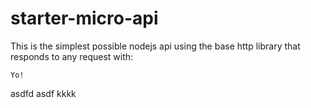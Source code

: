 # starter-micro-api

This is the simplest possible nodejs api using the base http library that responds to any request with:   
```
Yo!
```

asdfd
asdf
kkkk

